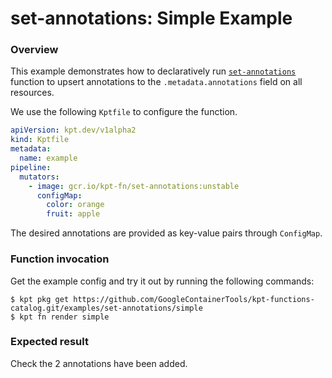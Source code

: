 # set-annotations: Simple Example

### Overview

This example demonstrates how to declaratively run [`set-annotations`] function
to upsert annotations to the `.metadata.annotations` field on all resources.

We use the following `Kptfile` to configure the function.

```yaml
apiVersion: kpt.dev/v1alpha2
kind: Kptfile
metadata:
  name: example
pipeline:
  mutators:
    - image: gcr.io/kpt-fn/set-annotations:unstable
      configMap:
        color: orange
        fruit: apple
```

The desired annotations are provided as key-value pairs through `ConfigMap`.

### Function invocation

Get the example config and try it out by running the following commands:

```shell
$ kpt pkg get https://github.com/GoogleContainerTools/kpt-functions-catalog.git/examples/set-annotations/simple
$ kpt fn render simple
```

### Expected result

Check the 2 annotations have been added.

[`set-annotations`]: https://catalog.kpt.dev/set-annotations/v0.1/
